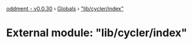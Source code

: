 [oddment - v0.0.30](../README.md) › [Globals](../globals.md) › ["lib/cycler/index"](_lib_cycler_index_.md)

# External module: "lib/cycler/index"


